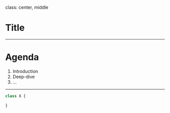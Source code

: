 [//]: # (#/_docs)

class: center, middle

<!------------------------------------------------------------------------------



--------------------------------------------------------------------------------

<:>
{
  "%": "",
  ".": "index.md!m.md",
  ":": [],
  "!": [],
  "~": [],
  "_": [],
  "?": [],
  "#": "#"
}
//
</:>

------------------------------------------------------------------------------->



[//]: # (index)



<!----------------------------------------------------------------------------->

# Title

---

# Agenda

1. Introduction
2. Deep-dive
3. ...

---

```js
class X {
  
}
```

<!------------------------------------------------------------------------------

// ..

--------------------------------------------------------------------------------

<:y000>
{
  "%": "",
  ".": [],
  ":": [],
  "!": [],
  "~": [],
  "?": [],
  "#": "#"
}
</:y000>

------------------------------------------------------------------------------->



[//]: # (_tmpl:index)
<!--!!



<%----------------------------------------------------------------------------%>

# Title

<%------------------------------------------------------------------------------

// ..

--------------------------------------------------------------------------------

<:_tmpl>
{
  "%": "",
  ".": [],
  ":": [],
  "!": [],
  "~": [],
  "?": [],
  "#": "#"
}
</:_tmpl>

------------------------------------------------------------------------------%>



!!-->
[//]: # (y000:index)
<!--!!

!!-->
